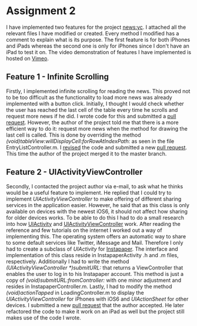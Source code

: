 # Assignment 2
I have implemented two features for the project [news:yc](https://github.com/Xuzz/newsyc). I attached all the relevant files I have modified or created. Every method I modified has a comment to explain what is its purpose. The first feature is for both iPhones and iPads whereas the second one is only for iPhones since I don't have an iPad to test it on. The video demonstration of features I have implemented is hosted on [Vimeo](https://vimeo.com/53085147).
## Feature 1 - Infinite Scrolling
Firstly, I implemented infinite scrolling for reading the news. This proved not to be too difficult as the functionality to load more news was already implemented with a button click.
Initially, I thought I would check whether the user has reached the last cell of the table every time he scrolls and request more news if he did. I wrote code for this and submitted a [pull request](https://github.com/mrknmc/newsyc/commit/6632cbf4cb121e3748d77441b6327727e60a9821).
However, the author of the project told me that there is a more efficient way to do it: request more news when the method for drawing the last cell is called. This is done by overriding the method *(void)tableView:willDisplayCell:forRowAtIndexPath:* as seen in the file EntryListController.m.
I [revised](https://github.com/mrknmc/newsyc/commit/6cd3cd12a835289e591b6e8316bdc91c121e23b3) the code and submitted a new [pull request](https://github.com/Xuzz/newsyc/pull/87). This time the author of the project merged it to the master branch.
## Feature 2 - UIActivityViewController
Secondly, I contacted the project author via e-mail, to ask what he thinks would be a useful feature to implement.
He replied that I could try to implement *UIActivityViewController* to make offering of different sharing services in the application easier. However, he said that as this class is only available on devices with the newest iOS6, it should not affect how sharing for older devices works.
To be able to do this I had to do a small research into how [UIActivity](http://developer.apple.com/library/ios/#documentation/UIKit/Reference/UIActivity_Class/Reference/Reference.html) and [UIActivityViewController](http://developer.apple.com/library/ios/#documentation/UIKit/Reference/UIActivity_Class/Reference/Reference.html) work. After reading the reference and few tutorials on the internet I worked out a way of implementing this. The operating system offers an automatic way to share to some default services like Twitter, iMessage and Mail. Therefore I only had to create a subclass of *UIActivity* for [Instapaper](http://www.instapaper.com). The interface and implementation of this class reside in InstapaperActivity .h and .m files, respectively. Additionally I had to write the method *(UIActivityViewController \*)submitURL:* that returns a ViewController that enables the user to log in to his Instapaper account. This method is just a copy of *(void)submitURL:fromController:* with one minor adjustment and resides in InstapaperController.m. Lastly, I had to modify the method *(void)actionTapped* in LoadingController.m to display the *UIActivityViewController* for iPhones with iOS6 and *UIActionSheet* for other devices.
I submitted a new [pull request](https://github.com/Xuzz/newsyc/pull/89) that the author accepted. He later refactored the code to make it work on an iPad as well but the project still makes use of the code I wrote.
